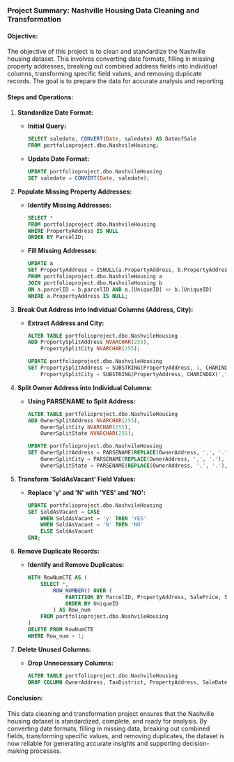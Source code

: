 ### Project Summary: Nashville Housing Data Cleaning and Transformation

#### Objective:
The objective of this project is to clean and standardize the Nashville housing dataset. This involves converting date formats, filling in missing property addresses, breaking out combined address fields into individual columns, transforming specific field values, and removing duplicate records. The goal is to prepare the data for accurate analysis and reporting.

#### Steps and Operations:

1. **Standardize Date Format:**
   - **Initial Query:**
     ```sql
     SELECT saledate, CONVERT(Date, saledate) AS DateofSale
     FROM portfolioproject.dbo.NashvileHousing;
     ```
   - **Update Date Format:**
     ```sql
     UPDATE portfolioproject.dbo.NashvileHousing
     SET saledate = CONVERT(Date, saledate);
     ```

2. **Populate Missing Property Addresses:**
   - **Identify Missing Addresses:**
     ```sql
     SELECT *
     FROM portfolioproject.dbo.NashvileHousing
     WHERE PropertyAddress IS NULL
     ORDER BY ParcelID;
     ```
   - **Fill Missing Addresses:**
     ```sql
     UPDATE a
     SET PropertyAddress = ISNULL(a.PropertyAddress, b.PropertyAddress)
     FROM portfolioproject.dbo.NashvileHousing a
     JOIN portfolioproject.dbo.NashvileHousing b
     ON a.parcelID = b.parcelID AND a.[UniqueID] <> b.[UniqueID]
     WHERE a.PropertyAddress IS NULL;
     ```

3. **Break Out Address into Individual Columns (Address, City):**
   - **Extract Address and City:**
     ```sql
     ALTER TABLE portfolioproject.dbo.NashvileHousing
     ADD PropertySplitAddress NVARCHAR(255),
         PropertySplitCity NVARCHAR(255);

     UPDATE portfolioproject.dbo.NashvileHousing
     SET PropertySplitAddress = SUBSTRING(PropertyAddress, 1, CHARINDEX(',', PropertyAddress) - 1),
         PropertySplitCity = SUBSTRING(PropertyAddress, CHARINDEX(',', PropertyAddress) + 1, LEN(PropertyAddress));
     ```

4. **Split Owner Address into Individual Columns:**
   - **Using PARSENAME to Split Address:**
     ```sql
     ALTER TABLE portfolioproject.dbo.NashvileHousing
     ADD OwnerSplitAddress NVARCHAR(255),
         OwnerSplitCity NVARCHAR(255),
         OwnerSplitState NVARCHAR(255);

     UPDATE portfolioproject.dbo.NashvileHousing
     SET OwnerSplitAddress = PARSENAME(REPLACE(OwnerAddress, ',', '.'), 3),
         OwnerSplitCity = PARSENAME(REPLACE(OwnerAddress, ',', '.'), 2),
         OwnerSplitState = PARSENAME(REPLACE(OwnerAddress, ',', '.'), 1);
     ```

5. **Transform 'SoldAsVacant' Field Values:**
   - **Replace 'y' and 'N' with 'YES' and 'NO':**
     ```sql
     UPDATE portfolioproject.dbo.NashvileHousing
     SET SoldAsVacant = CASE
         WHEN SoldAsVacant = 'y' THEN 'YES'
         WHEN SoldAsVacant = 'N' THEN 'NO'
         ELSE SoldAsVacant
     END;
     ```

6. **Remove Duplicate Records:**
   - **Identify and Remove Duplicates:**
     ```sql
     WITH RowNumCTE AS (
         SELECT *,
             ROW_NUMBER() OVER (
                 PARTITION BY ParcelID, PropertyAddress, SalePrice, SaleDate, LegalReference
                 ORDER BY UniqueID
             ) AS Row_num
         FROM portfolioproject.dbo.NashvileHousing
     )
     DELETE FROM RowNumCTE
     WHERE Row_num > 1;
     ```

7. **Delete Unused Columns:**
   - **Drop Unnecessary Columns:**
     ```sql
     ALTER TABLE portfolioproject.dbo.NashvileHousing
     DROP COLUMN OwnerAddress, TaxDistrict, PropertyAddress, SaleDate;
     ```

#### Conclusion:
This data cleaning and transformation project ensures that the Nashville housing dataset is standardized, complete, and ready for analysis. By converting date formats, filling in missing data, breaking out combined fields, transforming specific values, and removing duplicates, the dataset is now reliable for generating accurate insights and supporting decision-making processes.
